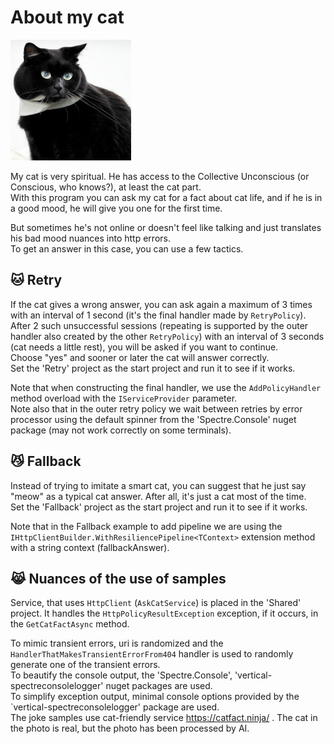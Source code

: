 # About my cat
![cat_photo](/samples/Intro/docs/cat_photo_processed.png)   

My cat is very spiritual. He has access to the Collective Unconscious (or Conscious, who knows?), at least the cat part.  
With this program you can ask my cat for a fact about cat life, and if he is in a good mood, he will give you one for the first time.  

But sometimes he's not online or doesn't feel like talking and just translates his bad mood nuances into http errors.  
To get an answer in this case, you can use a few tactics.


## 🐱 Retry

If the cat gives a wrong answer, you can ask again a maximum of 3 times with an interval of 1 second (it's the final handler made by `RetryPolicy`).  
After 2 such unsuccessful sessions (repeating is supported by the outer handler also created by the other `RetryPolicy`) with an interval of 3 seconds (cat needs a little rest), you will be asked if you want to continue.  
Choose "yes" and sooner or later the cat will answer correctly.  
Set the 'Retry' project as the start project and run it to see if it works.  

Note that when constructing the final handler, we use the `AddPolicyHandler` method overload with the `IServiceProvider` parameter.  
Note also that in the outer retry policy we wait between retries by error processor using the default spinner from the 'Spectre.Console' nuget package (may not work correctly on some terminals).  


## 😼 Fallback

Instead of trying to imitate a smart cat, you can suggest that he just say "meow" as a typical cat answer.
After all, it's just a cat most of the time.  
Set the 'Fallback' project as the start project and run it to see if it works.  

Note that in the Fallback example to add pipeline we are using the `IHttpClientBuilder.WithResiliencePipeline<TContext>` extension method with a string context (fallbackAnswer).


## 😹 Nuances of the use of samples

Service, that uses `HttpClient` (`AskCatService`) is placed in the 'Shared' project. It handles the `HttpPolicyResultException` exception, if it occurs, in the `GetCatFactAsync` method.  

To mimic transient errors, uri is randomized and the `HandlerThatMakesTransientErrorFrom404` handler is used to randomly generate one of the transient errors.  
To beautify the console output, the 'Spectre.Console', 'vertical-spectreconsolelogger' nuget packages are used.  
To simplify exception output, minimal console options provided by the `vertical-spectreconsolelogger' package are used.  
The joke samples use cat-friendly service https://catfact.ninja/ . The cat in the photo is real, but the photo has been processed by AI.  
